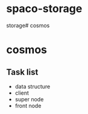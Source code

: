 # spaco-storage

storage# cosmos
# cosmos

## Task list
* data structure
* client
* super node
* front node

